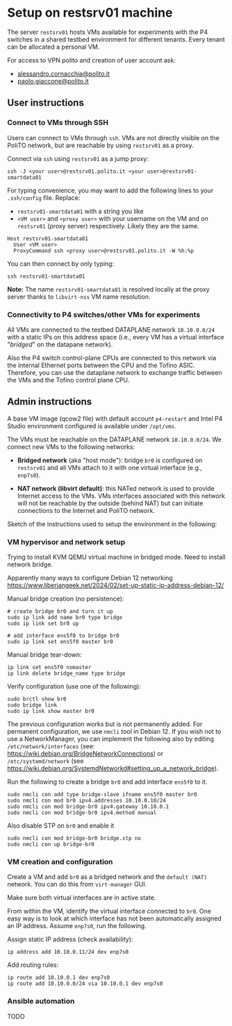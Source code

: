# Setup on restsrv01 machine

The server `restsrv01` hosts VMs available for experiments with the P4 switches in a shared testbed environment for different tenants. Every tenant can be allocated a personal VM. 

For access to VPN polito and creation of user account ask:
* alessandro.cornacchia@polito.it
* paolo.giaccone@polito.it

## User instructions
### Connect to VMs through SSH
Users can connect to VMs through `ssh`. VMs are not directly visible on the PoliTO network, but are reachable by using `restsrv01` as a proxy.

Connect via `ssh` using `restsrv01` as a jump proxy:

```
ssh -J <your user>@restsrv01.polito.it <your user>@restsrv01-smartdata01
```

For typing convenience, you may want to add the following lines to your `.ssh/config` file. Replace:

* `restsrv01-smartdata01` with a string you like
* `<VM user>` and `<proxy user>` with your username on the VM and on `restsrv01` (proxy server) respectively. Likely they are the same.

```
Host restsrv01-smartdata01
  User <VM user>
  ProxyCommand ssh <proxy user>@restsrv01.polito.it -W %h:%p
```

You can then connect by only typing:
```
ssh restsrv01-smartdata01
```

**Note:** The name `restsrv01-smartdata01` is resolved locally at the proxy server thanks to `libvirt-nss` VM name resolution.

### Connectivity to P4 switches/other VMs for experiments

All VMs are connected to the testbed DATAPLANE network `10.10.0.0/24` with a static IPs on this address space (i.e., every VM has a virtual interface "*bridged*" on the datapane network). 

Also the P4 switch control-plane CPUs are connected to this network via the internal Ethernet ports between the CPU and the Tofino ASIC. Therefore, you can use the dataplane network to exchange traffic between the VMs and the Tofino control plane CPU. 

## Admin instructions
A base VM image (qcow2 file) with default account `p4-restart` and Intel P4 Studio environment configured is available under `/opt/vms`.

The VMs must be reachable on the DATAPLANE network `10.10.0.0/24`. We connect new VMs to the following networks:

* **Bridged network** (aka "host mode"): bridge `br0` is configured on `restsrv01` and all VMs attach to it with one virtual interface (e.g., `enp7s0`).

* **NAT network (libvirt default)**: this NATed network is used to provide Internet access to the VMs. VMs interfaces associated with this network will not be reachable by the outside (behind NAT) but can initiate connections to the Internet and PoliTO network.

Sketch of the instructions used to setup the environment in the following:

### VM hypervisor and network setup

Trying to install KVM QEMU virtual machine in bridged mode. Need to install network bridge. 

Apparently many ways to configure Debian 12 networking https://www.liberiangeek.net/2024/02/set-up-static-ip-address-debian-12/

Manual bridge creation (no persistence):
```
# create bridge br0 and turn it up
sudo ip link add name br0 type bridge
sudo ip link set br0 up

# add interface ens5f0 to bridge br0
sudo ip link set ens5f0 master br0
```

Manual bridge tear-down:
```
ip link set ens5f0 nomaster
ip link delete bridge_name type bridge
```

Verify configuration (use one of the following):
```
sudo brctl show br0
sudo bridge link
sudo ip link show master br0
```


The previous configuration works but is not permanently added. 
For permanent configuration, we use `nmcli` tool in Debian 12. If you wish not to use a NetworkManager, you can implement the following also by editing `/etc/network/interfaces` (see: https://wiki.debian.org/BridgeNetworkConnections) or `/etc/systemd/network` (see https://wiki.debian.org/SystemdNetworkd#setting_up_a_network_bridge).

Run the following to create a bridge `br0` and add interface `ens5f0` to it.

```
sudo nmcli con add type bridge-slave ifname ens5f0 master br0
sudo nmcli con mod br0 ipv4.addresses 10.10.0.10/24
sudo nmcli con mod bridge-br0 ipv4.gateway 10.10.0.1
sudo nmcli con mod bridge-br0 ipv4.method manual
```

Also disable STP on `br0` and enable it

```
sudo nmcli con mod bridge-br0 bridge.stp no
sudo nmcli con up bridge-br0
```

### VM creation and configuration

Create a VM and add `br0` as a bridged network and the `default (NAT)` network. You can do this from `virt-manager` GUI. 

Make sure both virtual interfaces are in active state.

From within the VM, identify the virtual interface connected to `br0`. One easy way is to look at which interface has not been automatically assigned an IP address. Assume `enp7s0`, run the following.

Assign static IP address (check availability):
```
ip address add 10.10.0.11/24 dev enp7s0
```

Add routing rules:
```
ip route add 10.10.0.1 dev enp7s0
ip route add 10.10.0.0/24 via 10.10.0.1 dev enp7s0
```

### Ansible automation

TODO